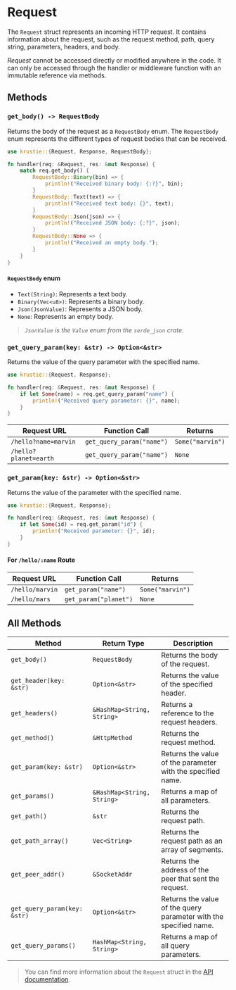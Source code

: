# Request

The `Request` struct represents an incoming HTTP request. It contains information about the request, such as the request method, path, query string, parameters, headers, and body.

*Request* cannot be accessed directly or modified anywhere in the code. It can only be accessed through the handler or middleware function with an immutable reference via methods.

## Methods

### `get_body() -> RequestBody`

Returns the body of the request as a `RequestBody` enum. The `RequestBody` enum represents the different types of request bodies that can be received.

````rust
use krustie::{Request, Response, RequestBody};

fn handler(req: &Request, res: &mut Response) {
    match req.get_body() {
        RequestBody::Binary(bin) => {
            println!("Received binary body: {:?}", bin);
        }
        RequestBody::Text(text) => {
            println!("Received text body: {}", text);
        }
        RequestBody::Json(json) => {
            println!("Received JSON body: {:?}", json);
        }
        RequestBody::None => {
            println!("Received an empty body.");
        }
    }
}
````

#### `RequestBody` enum

- `Text(String)`: Represents a text body.
- `Binary(Vec<u8>)`: Represents a binary body.
- `Json(JsonValue)`: Represents a JSON body.
- `None`: Represents an empty body.

> *`JsonValue` is the `Value` enum from the `serde_json` crate.*

### `get_query_param(key: &str) -> Option<&str>`

Returns the value of the query parameter with the specified name.

````rust
use krustie::{Request, Response};

fn handler(req: &Request, res: &mut Response) {
    if let Some(name) = req.get_query_param("name") {
        println!("Received query parameter: {}", name);
    }
}
````

| Request URL | Function Call | Returns |
| -- | -- | -- |
| `/hello?name=marvin` | `get_query_param("name")` | `Some("marvin")` |
| `/hello?planet=earth` | `get_query_param("name")` | `None` |

### `get_param(key: &str) -> Option<&str>`

Returns the value of the parameter with the specified name.

````rust
use krustie::{Request, Response};

fn handler(req: &Request, res: &mut Response) {
    if let Some(id) = req.get_param("id") {
        println!("Received parameter: {}", id);
    }
}
````

#### For `/hello/:name` Route

| Request URL | Function Call | Returns |
| -- | -- | -- |
| `/hello/marvin` | `get_param("name")` | `Some("marvin")` |
| `/hello/mars` | `get_param("planet")` | `None` |

## All Methods

| Method | Return Type | Description |
|--|--|--|
| `get_body()` | `RequestBody` | Returns the body of the request. |
| `get_header(key: &str)` | `Option<&str>` | Returns the value of the specified header. |
| `get_headers()` | `&HashMap<String, String>` | Returns a reference to the request headers. |
| `get_method()` | `&HttpMethod` | Returns the request method. |
| `get_param(key: &str)` | `Option<&str>` | Returns the value of the parameter with the specified name. |
| `get_params()` | `&HashMap<String, String>` | Returns a map of all parameters. |
| `get_path()` | `&str` | Returns the request path. |
| `get_path_array()` | `Vec<String>` | Returns the request path as an array of segments. |
| `get_peer_addr()` | `&SocketAddr` | Returns the address of the peer that sent the request. |
| `get_query_param(key: &str)` | `Option<&str>` | Returns the value of the query parameter with the specified name. |
| `get_query_params()` | `HashMap<String, String>` | Returns a map of all query parameters. |

> You can find more information about the `Request` struct in the [API documentation](https://docs.rs/krustie/latest/krustie/request/struct.Request.html).
